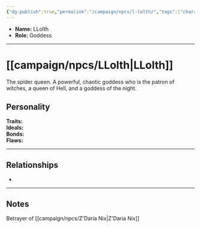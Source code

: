```yaml
---
{"dg-publish":true,"permalink":"/campaign/npcs/l-lolth/","tags":["character","npc"],"noteIcon":"","created":"2025-10-26T19:19:39.199-07:00","updated":"2025-10-27T16:37:58.132-07:00"}
---
```



<p><span><ul>
<li dir="auto"><strong>Name:</strong> LLolth</li>
<li dir="auto"><strong>Role:</strong> Goddess</li>
</ul></span></p>

---

# [[campaign/npcs/LLolth\|LLolth]]
The spider queen. A powerful, chaotic goddess who is the patron of witches, a queen of Hell, and a goddess of the night. 
## Personality
**Traits:**  
**Ideals:**  
**Bonds:**  
**Flaws:**  

---

## Relationships
- 

---

## Notes
Betrayer of [[campaign/npcs/Z'Daria Nix\|Z'Daria Nix]]
